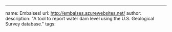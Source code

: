 ---
name: Embalses!
url: http://embalses.azurewebsites.net/
author: 
description: "A tool to report water dam level using the U.S. Geological Survey database."
tags: